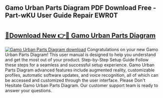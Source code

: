 ## Gamo Urban Parts Diagram PDF Download Free - Part-wKU User Guide Repair EWR0T

# <h2><a href="http://dfpdoko.blite.top/?on=Gamo+Urban+Parts+Diagram">🔗Download New 👉🔴 Gamo Urban Parts Diagram</a></h2>

[![Gamo Urban Parts Diagram download](https://i.imgur.com/lujVjoI.png)](http://dfpdoko.blite.top/?on=Gamo+Urban+Parts+Diagram)
Congratulations on your new Gamo Urban Parts Diagram! This user manual is designed to help you understand and get the most out of your product. Step-by-Step Setup Guide Follow these steps for a seamless and successful setup experience. Gamo Urban Parts Diagram advanced features include augmented reality, customizable profiles, automatic software updates, and voice recognition, all of which can be accessed and customized through the user interface. Please Don't Hesitate Gamo Urban Parts Diagram. Our customer support team is ready to answer your questions.
